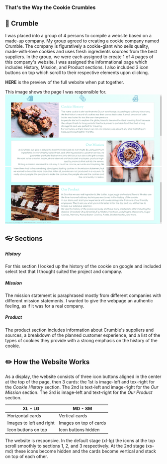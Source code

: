 ### That's the Way the Cookie Crumbles


## :cookie: Crumble
I was placed into a group of 4 persons to compile a website based on a made-up company. My group agreed to creating a cookie company named Crumble. The company is figuratively a cookie-giant who sells quality, made-with-love cookies and uses fresh ingredients sources from the best suppliers.
In the group, we were each assigned to create 1 of 4 pages of this company's website. I was assigned the informational page which includes History, Mission, and Product sections. I also included 3 icon buttons on top which scroll to their respective elements upon clicking.

**HERE** is the preview of the full website when put together.

This image shows the page I was responsible for.
![alt text](assets/images/websnap1.png "crumble website mock-up")
![alt text](assets/images/websnap2.png "crumble website mock-up")

## :eyeglasses: Sections
##### History
For this section I looked up the history of the cookie on google and included select text that I thought suited the project and company.
##### Mission
The mission statement is paraphrased mostly from different companies with different mission statements. I wanted to give the webpage an authentic feeling, as if it was for a real company.
##### Product
The product section includes information about Crumble's suppliers and sources, a breakdown of the planned customer experience, and a list of the types of cookies they provide with a strong emphasis on the history of the cookie.

## :pencil2:  How the Website Works
As a display, the website consists of three icon buttons aligned in the center at the top of the page, then 3 cards: the 1st is image-left and tex-right for the *Cookie History* section. The 2nd is text-left and image-right for the *Our Mission* section. The 3rd is image-left and text-right for the *Our Product* section.

XL - LG | MD - SM |
--- | --- 
Horizontal cards | Vertical cards
Images to left and right | Images on top of cards
Icon buttons on top | Icon buttons hidden   

The website is responsive. In the default stage (xl-lg) the icons at the top scroll smoothly to sections 1, 2, and 3 respectively. At the 2nd stage (xs-md) these icons become hidden and the cards become vertical and stack on top of each other.
